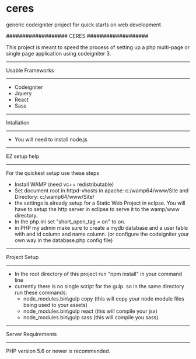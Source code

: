 # ceres
generic codeigniter project for quick starts on web development

###################
CERES
###################

This project is meant to speed the process of setting up a php multi-page or single page application using codeigniter 3.

*******************
Usable Frameworks
*******************
* Codeigniter
* Jquery
* React
* Sass

*******************
Intallation
*******************
* You will need to install node.js

*******************
EZ setup help
*******************

For the quickest setup use these steps

* Install WAMP (need vc++ redistributable)
* Set document root in httpd-vhosts in apache: c:/wamp64/www/Site and Directory: c:/wamp64/www/Site/
* the settings is already setup for a Static Web Project in eclpse. You will have to setup the http server in eclipse to serve it to the wamp/www directory.
* In the php.ini set "short_open_tag = on" to on.
* in PHP my admin make sure to create a mydb database and a user table with and id column and name column. (or configure the codeigniter your own way in the database.php config file)

**************************
Project Setup
**************************

* In the root directory of this project run "npm install" in your command line
* currently there is no single script for the gulp. so in the same directory run these commands:
  * node_modules\.bin\gulp copy (this will copy your node module files being used to your assets)
  * node_modules\.bin\gulp react (this will compile your jsx)
  * node_modules\.bin\gulp sass (this will compile you sass)

*******************
Server Requirements
*******************

PHP version 5.6 or newer is recommended.